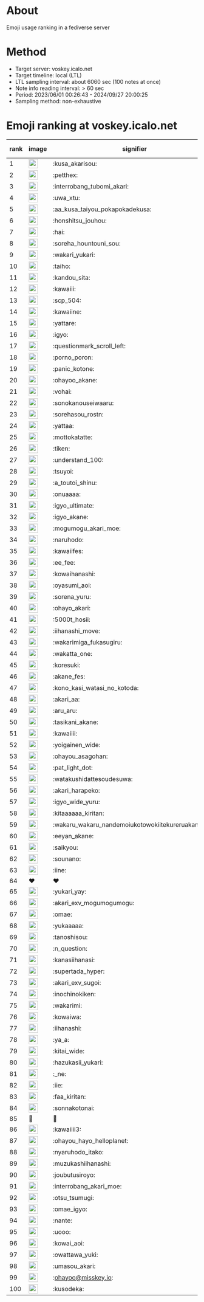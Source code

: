 # About
Emoji usage ranking in a fediverse server

# Method
- Target server: voskey.icalo.net
- Target timeline: local (LTL)
- LTL sampling interval: about 6060 sec (100 notes at once)
- Note info reading interval: > 60 sec
- Period: 2023/06/01 00:26:43 - 2024/09/27 20:00:25 
- Sampling method: non-exhaustive

# Emoji ranking at voskey.icalo.net

|rank|image|signifier|type|frequency score|
|----|----|----|----|----|
|1|<img height="24" src="https://voskey.icalo.net/emoji/kusa_akarisou.webp">|:kusa_akarisou:|custom|32223|
|2|<img height="24" src="https://voskey.icalo.net/emoji/petthex.webp">|:petthex:|custom|24488|
|3|<img height="24" src="https://voskey.icalo.net/emoji/interrobang_tubomi_akari.webp">|:interrobang_tubomi_akari:|custom|12973|
|4|<img height="24" src="https://voskey.icalo.net/emoji/uwa_xtu.webp">|:uwa_xtu:|custom|12247|
|5|<img height="24" src="https://voskey.icalo.net/emoji/aa_kusa_taiyou_pokapokadekusa.webp">|:aa_kusa_taiyou_pokapokadekusa:|custom|10110|
|6|<img height="24" src="https://voskey.icalo.net/emoji/honshitsu_jouhou.webp">|:honshitsu_jouhou:|custom|9559|
|7|<img height="24" src="https://voskey.icalo.net/emoji/hai.webp">|:hai:|custom|8197|
|8|<img height="24" src="https://voskey.icalo.net/emoji/soreha_hountouni_sou.webp">|:soreha_hountouni_sou:|custom|7229|
|9|<img height="24" src="https://voskey.icalo.net/emoji/wakari_yukari.webp">|:wakari_yukari:|custom|6969|
|10|<img height="24" src="https://voskey.icalo.net/emoji/taiho.webp">|:taiho:|custom|6806|
|11|<img height="24" src="https://voskey.icalo.net/emoji/kandou_sita.webp">|:kandou_sita:|custom|6360|
|12|<img height="24" src="https://voskey.icalo.net/emoji/kawaiii.webp">|:kawaiii:|custom|6288|
|13|<img height="24" src="https://voskey.icalo.net/emoji/scp_504.webp">|:scp_504:|custom|5856|
|14|<img height="24" src="https://voskey.icalo.net/emoji/kawaiine.webp">|:kawaiine:|custom|4866|
|15|<img height="24" src="https://voskey.icalo.net/emoji/yattare.webp">|:yattare:|custom|4679|
|16|<img height="24" src="https://voskey.icalo.net/emoji/igyo.webp">|:igyo:|custom|4639|
|17|<img height="24" src="https://voskey.icalo.net/emoji/questionmark_scroll_left.webp">|:questionmark_scroll_left:|custom|4609|
|18|<img height="24" src="https://voskey.icalo.net/emoji/porno_poron.webp">|:porno_poron:|custom|4460|
|19|<img height="24" src="https://voskey.icalo.net/emoji/panic_kotone.webp">|:panic_kotone:|custom|4427|
|20|<img height="24" src="https://voskey.icalo.net/emoji/ohayoo_akane.webp">|:ohayoo_akane:|custom|4411|
|21|<img height="24" src="https://voskey.icalo.net/emoji/vohai.webp">|:vohai:|custom|4252|
|22|<img height="24" src="https://voskey.icalo.net/emoji/sonokanouseiwaaru.webp">|:sonokanouseiwaaru:|custom|4242|
|23|<img height="24" src="https://voskey.icalo.net/emoji/sorehasou_rostn.webp">|:sorehasou_rostn:|custom|4153|
|24|<img height="24" src="https://voskey.icalo.net/emoji/yattaa.webp">|:yattaa:|custom|3834|
|25|<img height="24" src="https://voskey.icalo.net/emoji/mottokatatte.webp">|:mottokatatte:|custom|3711|
|26|<img height="24" src="https://voskey.icalo.net/emoji/tiken.webp">|:tiken:|custom|3681|
|27|<img height="24" src="https://voskey.icalo.net/emoji/understand_100.webp">|:understand_100:|custom|3653|
|28|<img height="24" src="https://voskey.icalo.net/emoji/tsuyoi.webp">|:tsuyoi:|custom|3461|
|29|<img height="24" src="https://voskey.icalo.net/emoji/a_toutoi_shinu.webp">|:a_toutoi_shinu:|custom|3437|
|30|<img height="24" src="https://voskey.icalo.net/emoji/onuaaaa.webp">|:onuaaaa:|custom|3139|
|31|<img height="24" src="https://voskey.icalo.net/emoji/igyo_ultimate.webp">|:igyo_ultimate:|custom|3050|
|32|<img height="24" src="https://voskey.icalo.net/emoji/igyo_akane.webp">|:igyo_akane:|custom|3022|
|33|<img height="24" src="https://voskey.icalo.net/emoji/mogumogu_akari_moe.webp">|:mogumogu_akari_moe:|custom|2933|
|34|<img height="24" src="https://voskey.icalo.net/emoji/naruhodo.webp">|:naruhodo:|custom|2896|
|35|<img height="24" src="https://voskey.icalo.net/emoji/kawaiifes.webp">|:kawaiifes:|custom|2872|
|36|<img height="24" src="https://voskey.icalo.net/emoji/ee_fee.webp">|:ee_fee:|custom|2766|
|37|<img height="24" src="https://voskey.icalo.net/emoji/kowaihanashi.webp">|:kowaihanashi:|custom|2747|
|38|<img height="24" src="https://voskey.icalo.net/emoji/oyasumi_aoi.webp">|:oyasumi_aoi:|custom|2696|
|39|<img height="24" src="https://voskey.icalo.net/emoji/sorena_yuru.webp">|:sorena_yuru:|custom|2687|
|40|<img height="24" src="https://voskey.icalo.net/emoji/ohayo_akari.webp">|:ohayo_akari:|custom|2597|
|41|<img height="24" src="https://voskey.icalo.net/emoji/5000t_hosii.webp">|:5000t_hosii:|custom|2556|
|42|<img height="24" src="https://voskey.icalo.net/emoji/iihanashi_move.webp">|:iihanashi_move:|custom|2457|
|43|<img height="24" src="https://voskey.icalo.net/emoji/wakarimiga_fukasugiru.webp">|:wakarimiga_fukasugiru:|custom|2454|
|44|<img height="24" src="https://voskey.icalo.net/emoji/wakatta_one.webp">|:wakatta_one:|custom|2349|
|45|<img height="24" src="https://voskey.icalo.net/emoji/koresuki.webp">|:koresuki:|custom|2319|
|46|<img height="24" src="https://voskey.icalo.net/emoji/akane_fes.webp">|:akane_fes:|custom|2312|
|47|<img height="24" src="https://voskey.icalo.net/emoji/kono_kasi_watasi_no_kotoda.webp">|:kono_kasi_watasi_no_kotoda:|custom|2287|
|48|<img height="24" src="https://voskey.icalo.net/emoji/akari_aa.webp">|:akari_aa:|custom|2287|
|49|<img height="24" src="https://voskey.icalo.net/emoji/aru_aru.webp">|:aru_aru:|custom|2269|
|50|<img height="24" src="https://voskey.icalo.net/emoji/tasikani_akane.webp">|:tasikani_akane:|custom|2266|
|51|<img height="24" src="https://voskey.icalo.net/emoji/kawaiiii.webp">|:kawaiiii:|custom|2237|
|52|<img height="24" src="https://voskey.icalo.net/emoji/yoigainen_wide.webp">|:yoigainen_wide:|custom|2199|
|53|<img height="24" src="https://voskey.icalo.net/emoji/ohayou_asagohan.webp">|:ohayou_asagohan:|custom|2165|
|54|<img height="24" src="https://voskey.icalo.net/emoji/pat_light_dot.webp">|:pat_light_dot:|custom|2152|
|55|<img height="24" src="https://voskey.icalo.net/emoji/watakushidattesoudesuwa.webp">|:watakushidattesoudesuwa:|custom|2147|
|56|<img height="24" src="https://voskey.icalo.net/emoji/akari_harapeko.webp">|:akari_harapeko:|custom|2100|
|57|<img height="24" src="https://voskey.icalo.net/emoji/igyo_wide_yuru.webp">|:igyo_wide_yuru:|custom|2082|
|58|<img height="24" src="https://voskey.icalo.net/emoji/kitaaaaaa_kiritan.webp">|:kitaaaaaa_kiritan:|custom|2057|
|59|<img height="24" src="https://voskey.icalo.net/emoji/wakaru_wakaru_nandemoiukotowokiitekureruakanetyan.webp">|:wakaru_wakaru_nandemoiukotowokiitekureruakanetyan:|custom|2049|
|60|<img height="24" src="https://voskey.icalo.net/emoji/eeyan_akane.webp">|:eeyan_akane:|custom|2033|
|61|<img height="24" src="https://voskey.icalo.net/emoji/saikyou.webp">|:saikyou:|custom|2022|
|62|<img height="24" src="https://voskey.icalo.net/emoji/sounano.webp">|:sounano:|custom|1994|
|63|<img height="24" src="https://voskey.icalo.net/emoji/iine.webp">|:iine:|custom|1894|
|64|❤|❤|unicode|1890|
|65|<img height="24" src="https://voskey.icalo.net/emoji/yukari_yay.webp">|:yukari_yay:|custom|1815|
|66|<img height="24" src="https://voskey.icalo.net/emoji/akari_exv_mogumogumogu.webp">|:akari_exv_mogumogumogu:|custom|1810|
|67|<img height="24" src="https://voskey.icalo.net/emoji/omae.webp">|:omae:|custom|1767|
|68|<img height="24" src="https://voskey.icalo.net/emoji/yukaaaaa.webp">|:yukaaaaa:|custom|1766|
|69|<img height="24" src="https://voskey.icalo.net/emoji/tanoshisou.webp">|:tanoshisou:|custom|1717|
|70|<img height="24" src="https://voskey.icalo.net/emoji/n_question.webp">|:n_question:|custom|1715|
|71|<img height="24" src="https://voskey.icalo.net/emoji/kanasiihanasi.webp">|:kanasiihanasi:|custom|1710|
|72|<img height="24" src="https://voskey.icalo.net/emoji/supertada_hyper.webp">|:supertada_hyper:|custom|1698|
|73|<img height="24" src="https://voskey.icalo.net/emoji/akari_exv_sugoi.webp">|:akari_exv_sugoi:|custom|1649|
|74|<img height="24" src="https://voskey.icalo.net/emoji/inochinokiken.webp">|:inochinokiken:|custom|1647|
|75|<img height="24" src="https://voskey.icalo.net/emoji/wakarimi.webp">|:wakarimi:|custom|1641|
|76|<img height="24" src="https://voskey.icalo.net/emoji/kowaiwa.webp">|:kowaiwa:|custom|1603|
|77|<img height="24" src="https://voskey.icalo.net/emoji/iihanashi.webp">|:iihanashi:|custom|1554|
|78|<img height="24" src="https://voskey.icalo.net/emoji/ya_a.webp">|:ya_a:|custom|1553|
|79|<img height="24" src="https://voskey.icalo.net/emoji/kitai_wide.webp">|:kitai_wide:|custom|1549|
|80|<img height="24" src="https://voskey.icalo.net/emoji/hazukasii_yukari.webp">|:hazukasii_yukari:|custom|1512|
|81|<img height="24" src="https://voskey.icalo.net/emoji/_ne.webp">|:_ne:|custom|1455|
|82|<img height="24" src="https://voskey.icalo.net/emoji/iie.webp">|:iie:|custom|1445|
|83|<img height="24" src="https://voskey.icalo.net/emoji/faa_kiritan.webp">|:faa_kiritan:|custom|1444|
|84|<img height="24" src="https://voskey.icalo.net/emoji/sonnakotonai.webp">|:sonnakotonai:|custom|1434|
|85|🤔|🤔|unicode|1432|
|86|<img height="24" src="https://voskey.icalo.net/emoji/kawaiiii3.webp">|:kawaiiii3:|custom|1431|
|87|<img height="24" src="https://voskey.icalo.net/emoji/ohayou_hayo_helloplanet.webp">|:ohayou_hayo_helloplanet:|custom|1416|
|88|<img height="24" src="https://voskey.icalo.net/emoji/nyaruhodo_itako.webp">|:nyaruhodo_itako:|custom|1405|
|89|<img height="24" src="https://voskey.icalo.net/emoji/muzukashiihanashi.webp">|:muzukashiihanashi:|custom|1380|
|90|<img height="24" src="https://voskey.icalo.net/emoji/joubutusiroyo.webp">|:joubutusiroyo:|custom|1372|
|91|<img height="24" src="https://voskey.icalo.net/emoji/interrobang_akari_moe.webp">|:interrobang_akari_moe:|custom|1355|
|92|<img height="24" src="https://voskey.icalo.net/emoji/otsu_tsumugi.webp">|:otsu_tsumugi:|custom|1306|
|93|<img height="24" src="https://voskey.icalo.net/emoji/omae_igyo.webp">|:omae_igyo:|custom|1293|
|94|<img height="24" src="https://voskey.icalo.net/emoji/nante.webp">|:nante:|custom|1286|
|95|<img height="24" src="https://voskey.icalo.net/emoji/uooo.webp">|:uooo:|custom|1274|
|96|<img height="24" src="https://voskey.icalo.net/emoji/kowai_aoi.webp">|:kowai_aoi:|custom|1271|
|97|<img height="24" src="https://voskey.icalo.net/emoji/owattawa_yuki.webp">|:owattawa_yuki:|custom|1263|
|98|<img height="24" src="https://voskey.icalo.net/emoji/umasou_akari.webp">|:umasou_akari:|custom|1254|
|99|<img height="24" src="https://voskey.icalo.net/emoji/ohayoo.webp">|:ohayoo@misskey.io:|custom|1222|
|100|<img height="24" src="https://voskey.icalo.net/emoji/kusodeka.webp">|:kusodeka:|custom|1208|
